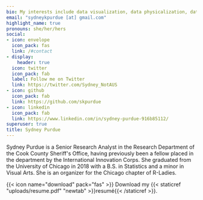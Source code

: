 ```yaml
---
bio: My interests include data visualization, data physicalization, data art, design accessibility, and reproducibility
email: "sydneykpurdue [at] gmail.com"
highlight_name: true
pronouns: she/her/hers
social:
- icon: envelope
  icon_pack: fas
  link: /#contact
- display:
    header: true
  icon: twitter
  icon_pack: fab
  label: Follow me on Twitter
  link: https://twitter.com/Sydney_NotAUS
- icon: github
  icon_pack: fab
  link: https://github.com/skpurdue
- icon: linkedin
  icon_pack: fab
  link: https://www.linkedin.com/in/sydney-purdue-916b85112/
superuser: true
title: Sydney Purdue
---
```


Sydney Purdue is a Senior Research Analyst in the Research Department of the Cook County Sheriff's Office, having previously been a fellow placed in the department by the International Innovation Corps. She graduated from the University of Chicago in 2018 with a B.S. in Statistics and a minor in Visual Arts. She is an organizer for the Chicago chapter of R-Ladies.

{{< icon name="download" pack="fas" >}} Download my {{< staticref "uploads/resume.pdf" "newtab" >}}resumé{{< /staticref >}}.
